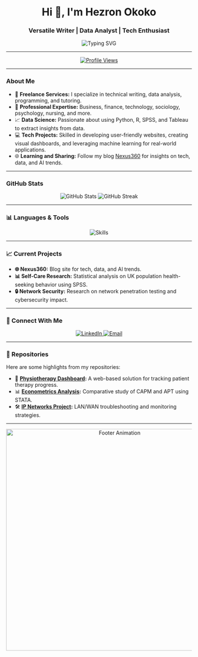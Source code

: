 <h1 align="center">Hi 👋, I'm Hezron Okoko</h1>
<h3 align="center"> Versatile Writer | Data Analyst | Tech Enthusiast</h3>

<p align="center">
  <img src="https://readme-typing-svg.demolab.com?font=Fira+Code&weight=500&size=24&pause=1000&color=0A9EEB&center=true&width=500&lines=Freelancer+Helping+Businesses+Excel; Turning+Data+Into+Actionable+Insights;Exploring+Tech%2C+Data%2C+and+AI+Trends" alt="Typing SVG" />
</p>

---

<p align="center">
  <a href="https://github.com/HefaCom">
    <img src="https://komarev.com/ghpvc/?username=HefaCom&style=for-the-badge&color=brightgreen" alt="Profile Views" />
  </a>
</p>

---

### About Me
- 🌟 **Freelance Services:** I specialize in technical writing, data analysis, programming, and tutoring.  
- 💼 **Professional Expertise:** Business, finance, technology, sociology, psychology, nursing, and more.  
- 📈 **Data Science:** Passionate about using Python, R, SPSS, and Tableau to extract insights from data.  
- 💻 **Tech Projects:** Skilled in developing user-friendly websites, creating visual dashboards, and leveraging machine learning for real-world applications.  
- 🌐 **Learning and Sharing:** Follow my blog [Nexus360](#) for insights on tech, data, and AI trends.  

---

### GitHub Stats  
<p align="center">
  <img src="https://github-readme-stats.vercel.app/api?username=HefaCom&show_icons=true&hide=issues&theme=radical" alt="GitHub Stats" />
  <img src="https://github-readme-streak-stats.herokuapp.com/?user=HefaCom&theme=radical" alt="GitHub Streak" />
</p>

---

### 📊 Languages & Tools
<p align="center">
  <img src="https://skillicons.dev/icons?i=python,html,css,js,java,r,sql,figma,git,github,tableau,latex" alt="Skills" />
</p>

---

### 📈 Current Projects
- **🌐 Nexus360:** Blog site for tech, data, and AI trends.
- **📊 Self-Care Research:** Statistical analysis on UK population health-seeking behavior using SPSS.
- **🔒 Network Security:** Research on network penetration testing and cybersecurity impact.

---

### 🤝 Connect With Me  
<p align="center">
  <a href="https://linkedin.com/in/hezron-okoko" target="_blank">
    <img src="https://img.shields.io/badge/LinkedIn-0077B5?style=for-the-badge&logo=linkedin&logoColor=white" alt="LinkedIn" />
  </a>
  <a href="mailto:okokohhezron254@gmail.com" target="_blank">
    <img src="https://img.shields.io/badge/Email-D14836?style=for-the-badge&logo=gmail&logoColor=white" alt="Email" />
  </a>
</p>

---

### 📂 Repositories
Here are some highlights from my repositories:  
- 🧠 **[Physiotherapy Dashboard](https://github.com/HefaCom/physiotherapy-dashboard):** A web-based solution for tracking patient therapy progress.  
- 📊 **[Econometrics Analysis](https://github.com/HefaCom/econometrics-analysis):** Comparative study of CAPM and APT using STATA.  
- 🛠 **[IP Networks Project](https://github.com/HefaCom/ip-networks-project):** LAN/WAN troubleshooting and monitoring strategies.

---

<p align="center">
  <img src="https://github.com/HefaCom/HefaCom/raw/main/assets/footer-animation.gif" alt="Footer Animation" width="600" />
</p>
